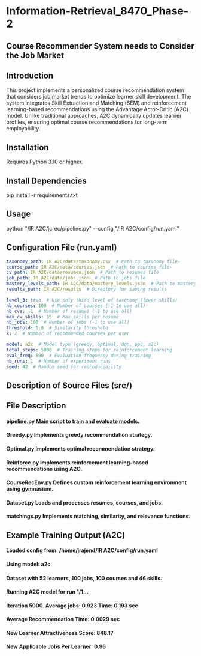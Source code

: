 # Information-Retrieval_8470_Phase-2
## Course Recommender System needs to Consider the Job Market 
## Introduction
This project implements a personalized course recommendation system that considers job market trends to optimize learner skill development. The system integrates Skill Extraction and Matching (SEM) and reinforcement learning-based recommendations using the Advantage Actor-Critic (A2C) model. Unlike traditional approaches, A2C dynamically updates learner profiles, ensuring optimal course recommendations for long-term employability.
## Installation
Requires Python 3.10 or higher.
## Install Dependencies
pip install -r requirements.txt
## Usage
python "/IR A2C/jcrec/pipeline.py" --config "/IR A2C/config/run.yaml"
## Configuration File (run.yaml)
```yaml
taxonomy_path: IR A2C/data/taxonomy.csv  # Path to taxonomy file-
course_path: IR A2C/data/courses.json  # Path to courses file-
cv_path: IR A2C/data/resumes.json  # Path to resumes file
job_path: IR A2C/data/jobs.json  # Path to jobs file
mastery_levels_path: IR A2C/data/mastery_levels.json  # Path to mastery levels
results_path: IR A2C/results  # Directory for saving results

level_3: true  # Use only third level of taxonomy (fewer skills)
nb_courses: 100  # Number of courses (-1 to use all)
nb_cvs: -1  # Number of resumes (-1 to use all)
max_cv_skills: 15  # Max skills per resume
nb_jobs: 100  # Number of jobs (-1 to use all)
threshold: 0.8  # Similarity threshold
k: 2  # Number of recommended courses per user

model: a2c  # Model type (greedy, optimal, dqn, ppo, a2c)
total_steps: 5000  # Training steps for reinforcement learning
eval_freq: 500  # Evaluation frequency during training
nb_runs: 1  # Number of experiment runs
seed: 42  # Random seed for reproducibility
```

## Description of Source Files (src/)
## File	Description
#### pipeline.py	Main script to train and evaluate models.
#### Greedy.py	Implements greedy recommendation strategy.
#### Optimal.py	Implements optimal recommendation strategy.
#### Reinforce.py	Implements reinforcement learning-based recommendations using A2C.
#### CourseRecEnv.py	Defines custom reinforcement learning environment using gymnasium.
#### Dataset.py	Loads and processes resumes, courses, and jobs.
#### matchings.py	Implements matching, similarity, and relevance functions.
## Example Training Output (A2C)
#### Loaded config from: /home/jrajend/IR A2C/config/run.yaml
#### Using model: a2c
#### Dataset with 52 learners, 100 jobs, 100 courses and 46 skills.
#### Running A2C model for run 1/1...
#### Iteration 5000. Average jobs: 0.923 Time: 0.193 sec
#### Average Recommendation Time: 0.0029 sec
#### New Learner Attractiveness Score: 848.17
#### New Applicable Jobs Per Learner: 0.96





